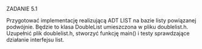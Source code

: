 ZADANIE 5.1

Przygotować implementację realizującą ADT LIST na bazie listy powiązanej podwójnie. Będzie to klasa DoubleList umieszczona w pliku doublelist.h. Uzupełnić plik doublelist.h, stworzyć funkcję main() i testy sprawdzające działanie interfejsu list.
